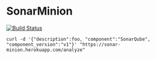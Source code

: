 SonarMinion
===========
[![Build Status](https://travis-ci.org/SonarSource/SonarMinion.svg?branch=master)](https://travis-ci.org/SonarSource/SonarMinion)


`curl -d '{"description":foo, "component":"SonarQube", "component_version":"v1"}' "https://sonar-minion.herokuapp.com/analyze"`

